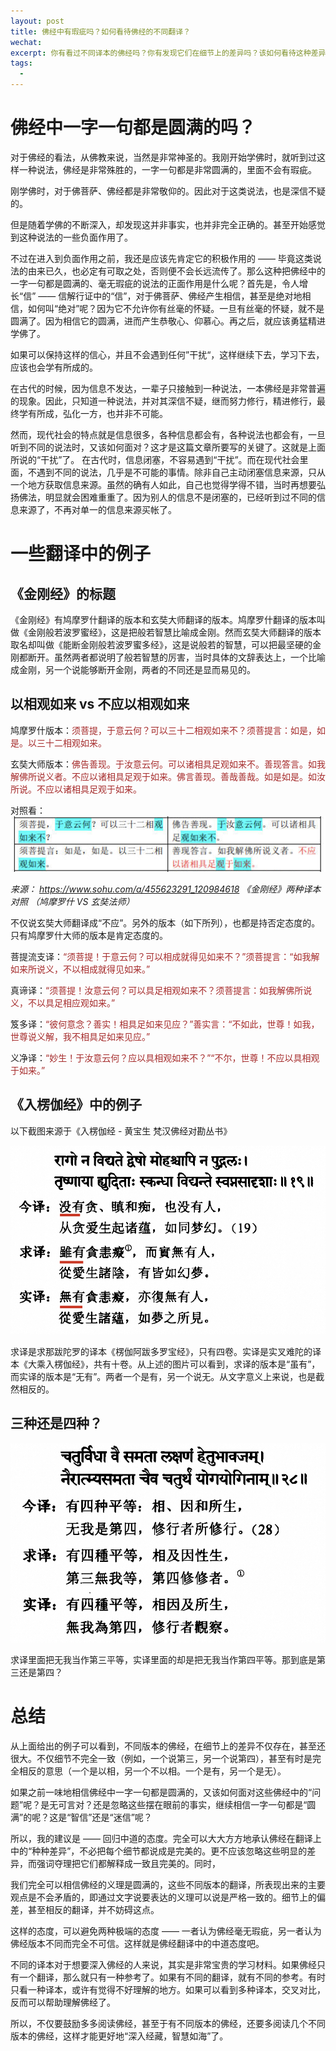 ```yaml
---
layout: post
title: 佛经中有瑕疵吗？如何看待佛经的不同翻译？
wechat: 
excerpt: 你有看过不同译本的佛经吗？你有发现它们在细节上的差异吗？该如何看待这种差异呢？可以用中道的态度看待它们，即承认它们在翻译上的不同和细节差异，但这些并不影响我们学习佛经的主要意思和义理，甚至不同的译本提供的交叉参考可以帮助我们更好地深入经藏。
tags:
  - 
---
```


# 佛经中一字一句都是圆满的吗？

对于佛经的看法，从佛教来说，当然是非常神圣的。我刚开始学佛时，就听到过这样一种说法，佛经是非常殊胜的，一字一句都是非常圆满的，里面不会有瑕疵。

刚学佛时，对于佛菩萨、佛经都是非常敬仰的。因此对于这类说法，也是深信不疑的。

但是随着学佛的不断深入，却发现这并非事实，也并非完全正确的。甚至开始感觉到这种说法的一些负面作用了。

不过在进入到负面作用之前，我还是应该先肯定它的积极作用的 —— 毕竟这类说法的由来已久，也必定有可取之处，否则便不会长远流传了。那么这种把佛经中的一字一句都是圆满的、毫无瑕疵的说法的正面作用是什么呢？首先是，令人增长“信” —— 信解行证中的“信”，对于佛菩萨、佛经产生相信，甚至是绝对地相信，如何叫“绝对”呢？因为它不允许你有丝毫的怀疑。一旦有丝毫的怀疑，就不是圆满了。因为相信它的圆满，进而产生恭敬心、仰慕心。再之后，就应该勇猛精进学佛了。

如果可以保持这样的信心，并且不会遇到任何”干扰“，这样继续下去，学习下去，应该也会学有所成的。

在古代的时候，因为信息不发达，一辈子只接触到一种说法，一本佛经是非常普遍的现象。因此，只知道一种说法，并对其深信不疑，继而努力修行，精进修行，最终学有所成，弘化一方，也并非不可能。

然而，现代社会的特点就是信息很多，各种信息都会有，各种说法也都会有，一旦听到不同的说法时，又该如何面对？这才是这篇文章所要写的关键了。这就是上面所说的“干扰”了。 在古代时，信息闭塞，不容易遇到“干扰”。而在现代社会里面，不遇到不同的说法，几乎是不可能的事情。除非自己主动闭塞信息来源，只从一个地方获取信息来源。虽然的确有人如此，自己也觉得学得不错，当时再想要弘扬佛法，明显就会困难重重了。因为别人的信息不是闭塞的，已经听到过不同的信息来源了，不再对单一的信息来源买帐了。

# 一些翻译中的例子

## 《金刚经》的标题

《金刚经》有鸠摩罗什翻译的版本和玄奘大师翻译的版本。鸠摩罗什翻译的版本叫做《金刚般若波罗蜜经》，这是把般若智慧比喻成金刚。然而玄奘大师翻译的版本取名却叫做《能断金刚般若波罗蜜多经》，这是说般若的智慧，可以把最坚硬的金刚都断开。虽然两者都说明了般若智慧的厉害，当时具体的文辞表达上，一个比喻成金刚，另一个说能够断开金刚，两者的不同还是显而易见的。

## 以相观如来 vs 不应以相观如来

鸠摩罗什版本：<span style="color:brown">须菩提，于意云何？可以三十二相观如来不？须菩提言：如是，如是。以三十二相观如来。

玄奘大师版本：<span style="color:brown">佛告善现。于汝意云何。可以诸相具足观如来不。善现答言。如我解佛所说义者。不应以诸相具足观于如来。佛言善现。善哉善哉。如是如是。如汝所说。不应以诸相具足观于如来。

对照看：
![](../images/2024-05-03-11-41-40.png)

*来源： https://www.sohu.com/a/455623291_120984618 《金刚经》两种译本对照 （鸠摩罗什 VS 玄奘法师）*

不仅说玄奘大师翻译成“不应”。另外的版本（如下所列），也都是持否定态度的。只有鸠摩罗什大师的版本是肯定态度的。

菩提流支译：<span style="color:brown">“须菩提！于意云何？可以相成就得见如来不？”须菩提言：“如我解如来所说义，不以相成就得见如来。”

真谛译：<span style="color:brown">“须菩提！汝意云何？可以具足相观如来不？须菩提言：如我解佛所说义，不以具足相应观如来。”

笈多译：<span style="color:brown">“彼何意念？善实！相具足如来见应？”善实言：“不如此，世尊！如我，世尊说义解，我不相具足如来见应。”

义净译：<span style="color:brown">“妙生！于汝意云何？应以具相观如来不？”“不尔，世尊！不应以具相观于如来。”

## 《入楞伽经》中的例子

以下截图来源于《入楞伽经 - 黄宝生 梵汉佛经对勘丛书》

![](../images/2024-05-03-12-22-01.png)

求译是求那跋陀罗的译本《楞伽阿跋多罗宝经》，只有四卷。实译是实叉难陀的译本《大乘入楞伽经》，共有十卷。从上述的图片可以看到，求译的版本是“虽有”，而实译的版本是“无有”。两者一个是有，另一个说无。从文字意义上来说，也是截然相反的。

## 三种还是四种？

![](../images/2024-05-03-11-57-26.png)

求译里面把无我当作第三平等，实译里面的却是把无我当作第四平等。那到底是第三还是第四？

# 总结

从上面给出的例子可以看到，不同版本的佛经，在细节上的差异不仅存在，甚至还很大。不仅细节不完全一致（例如，一个说第三，另一个说第四），甚至有时是完全相反的意思（一个是以相，另一个不以相。一个是有，另一个是无）。

如果之前一味地相信佛经中一字一句都是圆满的，又该如何面对这些佛经中的“问题”呢？是无可言对？还是忽略这些摆在眼前的事实，继续相信一字一句都是“圆满”的呢？这是“智信”还是“迷信”呢？

所以，我的建议是 —— 回归中道的态度。完全可以大大方方地承认佛经在翻译上中的“种种差异”，不必把每个细节都说成是完美的。更不应该忽略这些明显的差异，而强词夺理把它们都解释成一致且完美的。同时，

我们完全可以相信佛经的义理是圆满的，这些不同版本的翻译，所表现出来的主要观点是不会矛盾的，即通过文字说要表达的义理可以说是严格一致的。细节上的偏差，甚至相反的翻译，并不妨碍这点。

这样的态度，可以避免两种极端的态度 —— 一者认为佛经毫无瑕疵，另一者认为佛经版本不同而完全不可信。这样就是佛经翻译中的中道态度吧。

不同的译本对于想要深入佛经的人来说，其实是非常宝贵的学习材料。如果佛经只有一个翻译，那么就只有一种参考了。如果有不同的翻译，就有不同的参考。有时只看一种译本，或许有觉得不好理解的地方。如果可以看到多种译本，交叉对比，反而可以帮助理解佛经了。

所以，不仅要鼓励多多阅读佛经，甚至于有不同版本的佛经，还要多阅读几个不同版本的佛经，这样才能更好地“深入经藏，智慧如海”了。


